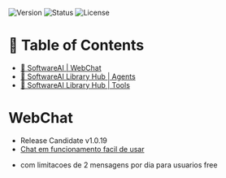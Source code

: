 
![Version](https://img.shields.io/badge/version-1.0.19-blue)
![Status](https://img.shields.io/badge/status-RC-yellow)
![License](https://img.shields.io/badge/license-Apache-green)


# 📜 Table of Contents
- [📖 SoftwareAI | WebChat](#-WebChat)
- [📖 SoftwareAI Library Hub | Agents](https://softwareai-library-hub.rshare.io)
- [📖  SoftwareAI Library Hub | Tools](https://softwareai-library-hub.rshare.io/tools)


# WebChat
- Release Candidate v1.0.19
- [Chat em funcionamento facil de usar ](https://softwareai.rshare.io/dashboard)
* com limitacoes de 2 mensagens por dia para usuarios free
